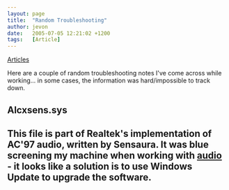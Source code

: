 ```yaml
---
layout: page
title:  "Random Troubleshooting"
author: jevon
date:   2005-07-05 12:21:02 +1200
tags:   [Article]
---
```


[Articles](Articles.md)

Here are a couple of random troubleshooting notes I've come across while working... in some cases, the information was hard/impossible to track down.

## Alcxsens.sys
This file is part of Realtek's implementation of AC'97 audio, written by Sensaura. It was blue screening my machine when working with [audio](MusiC.md) - it looks like a solution is to use Windows Update to upgrade the software.
----
